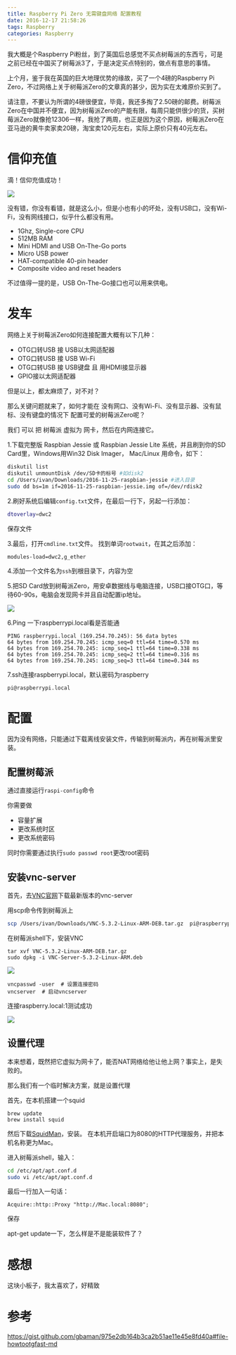 ```yaml
---
title: Raspberry Pi Zero 无需键盘网络 配置教程
date: 2016-12-17 21:58:26
tags: Raspberry  
categories: Raspberry  
---
```


我大概是个Raspberry Pi粉丝，到了英国后总感觉不买点树莓派的东西亏，可是之前已经在中国买了树莓派3了，于是决定买点特别的，做点有意思的事情。

上个月，鉴于我在英国的巨大地理优势的缘故，买了一个4磅的Raspberry Pi Zero，不过网络上关于树莓派Zero的文章真的甚少，因为实在太难原价买到了。

<!--more--> 

请注意，不要认为所谓的4磅很便宜，毕竟，我还多掏了2.50磅的邮费。树莓派Zero在中国并不便宜，因为树莓派Zero的产能有限，每周只能供很少的货，买树莓派Zero就像抢12306一样，我抢了两周，也正是因为这个原因，树莓派Zero在亚马逊的黄牛卖家卖20磅，淘宝卖120元左右，实际上原价只有40元左右。

# 信仰充值

滴！信仰充值成功！

![](/content/images/raspizero/mail.jpg)

没有错，你没有看错，就是这么小，但是小也有小的坏处，没有USB口，没有Wi-Fi，没有网线接口，似乎什么都没有用。

* 1Ghz, Single-core CPU
* 512MB RAM
* Mini HDMI and USB On-The-Go ports
* Micro USB power
* HAT-compatible 40-pin header
* Composite video and reset headers

不过值得一提的是，USB On-The-Go接口也可以用来供电。

# 发车

网络上关于树莓派Zero如何连接配置大概有以下几种：

- OTG口转USB 接 USB以太网适配器
- OTG口转USB 接 USB Wi-Fi
- OTG口转USB 接 USB键盘 且 用HDMI接显示器
- GPIO接以太网适配器

但是以上，都太麻烦了，对不对？

那么关键问题就来了，如何才能在 没有网口、没有Wi-Fi、没有显示器、没有鼠标、没有键盘的情况下 配置可爱的树莓派Zero呢？

我们 可以 把 树莓派 虚拟为 网卡，然后在内网连接它。

1.下载完整版 Raspbian Jessie 或 Raspbian Jessie Lite 系统，并且刷到你的SD Card里，Windows用Win32 Disk Imager， Mac/Linux 用命令，如下：

```bash
diskutil list
diskutil unmountDisk /dev/SD卡的标号 #如disk2
cd /Users/ivan/Downloads/2016-11-25-raspbian-jessie #进入目录
sudo dd bs=1m if=2016-11-25-raspbian-jessie.img of=/dev/rdisk2
```
2.刷好系统后编辑`config.txt`文件，在最后一行下，另起一行添加：
```bash
dtoverlay=dwc2
```
保存文件

3.最后，打开`cmdline.txt`文件。
找到单词`rootwait`，在其之后添加：

```
modules-load=dwc2,g_ether
```

4.添加一个文件名为`ssh`到根目录下，内容为空


5.把SD Card放到树莓派Zero，用安卓数据线与电脑连接，USB口接OTG口，等待60-90s，电脑会发现网卡并且自动配置ip地址。

![](/content/images/raspizero/1.png)

6.Ping 一下raspberrypi.local看是否能通

```
PING raspberrypi.local (169.254.70.245): 56 data bytes
64 bytes from 169.254.70.245: icmp_seq=0 ttl=64 time=0.570 ms
64 bytes from 169.254.70.245: icmp_seq=1 ttl=64 time=0.338 ms
64 bytes from 169.254.70.245: icmp_seq=2 ttl=64 time=0.316 ms
64 bytes from 169.254.70.245: icmp_seq=3 ttl=64 time=0.344 ms
```

7.ssh连接raspberrypi.local，默认密码为raspberry
```bash
pi@raspberrypi.local
```

# 配置

因为没有网络，只能通过下载离线安装文件，传输到树莓派内，再在树莓派里安装。

## 配置树莓派
通过直接运行``raspi-config``命令

你需要做
* 容量扩展
* 更改系统时区
* 更改系统密码

同时你需要通过执行``sudo passwd root``更改root密码

## 安装vnc-server

首先，去[VNC官网](https://www.realvnc.com/download/vnc/raspberrypi/)下载最新版本的vnc-server

用scp命令传到树莓派上

```bash
scp /Users/ivan/Downloads/VNC-5.3.2-Linux-ARM-DEB.tar.gz  pi@raspberrypi.local:~
```
在树莓派shell下，安装VNC
```
tar xvf VNC-5.3.2-Linux-ARM-DEB.tar.gz
sudo dpkg -i VNC-Server-5.3.2-Linux-ARM.deb
```

![](/content/images/raspizero/2.png)


```
vncpasswd -user  # 设置连接密码
vncserver  # 启动vncserver
```

连接raspberry.local:1测试成功

![](/content/images/raspizero/3.png)

## 设置代理
本来想着，既然把它虚拟为网卡了，能否NAT网络给他让他上网？事实上，是失败的。

那么我们有一个临时解决方案，就是设置代理

首先，在本机搭建一个squid

```
brew update
brew install squid
```
然后下载[SquidMan](http://squidman.net/squidman/)，安装。
在本机开启端口为8080的HTTP代理服务，并把本机名称更为Mac。

进入树莓派shell，输入：
```bash
cd /etc/apt/apt.conf.d
sudo vi /etc/apt/apt.conf.d
```
最后一行加入一句话：
```
Acquire::http::Proxy "http://Mac.local:8080";
```
保存

apt-get update一下，怎么样是不是能装软件了？

# 感想

这块小板子，我太喜欢了，好精致

# 参考
https://gist.github.com/gbaman/975e2db164b3ca2b51ae11e45e8fd40a#file-howtootgfast-md


